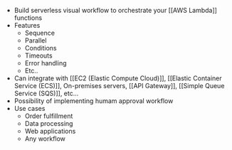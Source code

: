 - Build serverless visual workflow to orchestrate your [[AWS Lambda]] functions
- Features
	- Sequence
	- Parallel
	- Conditions
	- Timeouts
	- Error handling
	- Etc..
- Can integrate with [[EC2 (Elastic Compute Cloud)]], [[Elastic Container Service (ECS)]], On-premises servers, [[API Gateway]], [[Simple Queue Service (SQS)]], etc...
- Possibility of implementing humam approval workflow
- Use cases
	- Order fulfillment
	- Data processing
	- Web applications
	- Any workflow